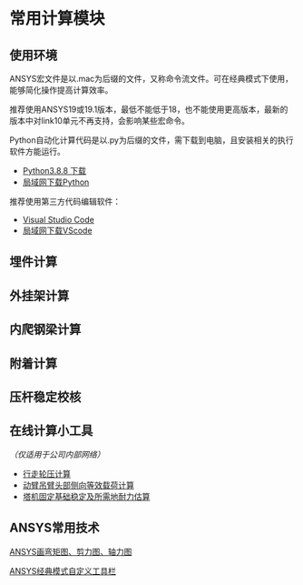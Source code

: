 # 常用计算模块
## 使用环境

ANSYS宏文件是以.mac为后缀的文件，又称命令流文件。可在经典模式下使用，能够简化操作提高计算效率。

推荐使用ANSYS19或19.1版本，最低不能低于18，也不能使用更高版本，最新的版本中对link10单元不再支持，会影响某些宏命令。

Python自动化计算代码是以.py为后缀的文件，需下载到电脑，且安装相关的执行软件方能运行。

* [Python3.8.8 下载](https://www.python.org/ftp/python/3.8.8/python-3.8.8-amd64.exe)
* [局域网下载Python](https://xuming.science/file/python.rar)

推荐使用第三方代码编辑软件：

* [Visual Studio Code](https://code.visualstudio.com/)
* [局域网下载VScode](‪https://xuming.science/file/VC.rar)


## 埋件计算


## 外挂架计算



## 内爬钢梁计算

## 附着计算

## 压杆稳定校核

## 在线计算小工具

*（仅适用于公司内部网络）*

* [行走轮压计算](http://192.168.16.198/lunya.php)
* [动臂吊臂头部侧向等效载荷计算](http://192.168.16.198/pianbai.php)
* [塔机固定基础稳定及所需地耐力估算](http://192.168.16.198/jichu.php)

## ANSYS常用技术

[ANSYS画弯矩图、剪力图、轴力图](ANSYS画弯矩图、剪力图、轴力图.md)

[ANSYS经典模式自定义工具栏](ANSYS经典模式自定义工具栏.md)

